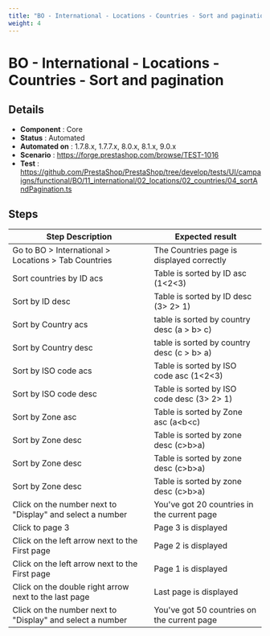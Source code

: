 ```yaml
---
title: "BO - International - Locations - Countries - Sort and pagination"
weight: 4
---
```


# BO - International - Locations - Countries - Sort and pagination
## Details
* **Component** : Core
* **Status** : Automated
* **Automated on** : 1.7.8.x, 1.7.7.x, 8.0.x, 8.1.x, 9.0.x
* **Scenario** : https://forge.prestashop.com/browse/TEST-1016
* **Test** : https://github.com/PrestaShop/PrestaShop/tree/develop/tests/UI/campaigns/functional/BO/11_international/02_locations/02_countries/04_sortAndPagination.ts

## Steps
| Step Description | Expected result |
| ----- | ----- |
| Go to BO > International > Locations > Tab Countries | The Countries page is displayed correctly |
| Sort countries by ID acs | Table is sorted by ID asc (1<2<3) |
| Sort by ID desc | Table is sorted by ID desc (3> 2> 1) |
| Sort by Country acs | table is sorted by country desc (a > b> c) |
| Sort by Country desc | table is sorted by country desc (c > b> a) |
| Sort by ISO code acs | Table is sorted by ISO code asc (1<2<3) |
| Sort by ISO code desc | Table is sorted by ISO code desc (3> 2> 1) |
| Sort by Zone asc | Table is sorted by Zone asc (a<b<c) |
| Sort by Zone desc | Table is sorted by zone desc (c>b>a) |
| Sort by Zone desc | Table is sorted by zone desc (c>b>a) |
| Sort by Zone desc | Table is sorted by zone desc (c>b>a) |
| Click on the number next to "Display" and select a number | You've got 20 countries in the current page |
| Click to page 3 | Page 3 is displayed |
| Click on the left arrow next to the First page | Page 2 is displayed |
| Click on the left arrow next to the First page | Page 1 is displayed |
| Click on the double right arrow next to the last page | Last page is displayed |
| Click on the number next to "Display" and select a number | You've got 50 countries on the current page |
